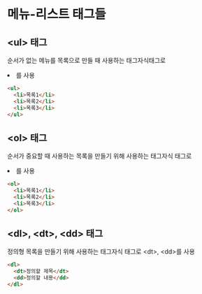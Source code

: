 # 메뉴-리스트 태그들

## **\<ul> 태그**

순서가 없는 메뉴를 목록으로 만들 때 사용하는 태그자식태그로 <li>를 사용

```html
<ul>
  <li>목록1</li>
  <li>목록2</li>
  <li>목록3</li>
</ul>
```

## **\<ol> 태그**

순서가 중요할 때 사용하는 목록을 만들기 위해 사용하는 태그자식 태그로 <li>를 사용

```html
<ol>
  <li>목록1</li>
  <li>목록2</li>
  <li>목록3</li>
</ol>
```

## **\<dl>, \<dt>, \<dd> 태그**

정의형 목록을 만들기 위해 사용하는 태그자식 태그로 \<dt>, \<dd>를 사용

```html
<dl>
  <dt>정의할 제목</dt>
  <dd>정의할 내용</dd>
</dl>
```
